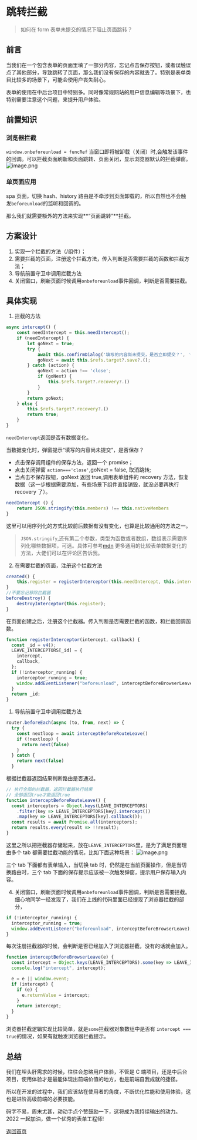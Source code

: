 # 跳转拦截

> 如何在 form 表单未提交的情况下阻止页面跳转？

## 前言

当我们在一个包含表单的页面里填了一部分内容，忘记点击保存按钮，或者误触误点了其他部分，导致跳转了页面，那么我们没有保存的内容就丢了。特别是表单类目比较多的场景下，可能会使用户丧失耐心。

表单的使用在中后台项目中特别多。同时像常规网站的用户信息编辑等场景下，也特别需要注意这个问题，来提升用户体验。

## 前置知识

### 浏览器拦截

`window.onbeforeunload = funcRef` 当窗口即将被卸载（关闭）时,会触发该事件的回调。可以拦截页面刷新和页面跳转、页面关闭，显示浏览器默认的拦截弹窗。
![image.png](https://p6-juejin.byteimg.com/tos-cn-i-k3u1fbpfcp/43f0adb7cbfc4376bb7f2781e94067ae~tplv-k3u1fbpfcp-watermark.image?)

### 单页面应用

spa 页面，切换 hash、history 路由是不牵涉到页面卸载的，所以自然也不会触发`beforeunload`的监听和回调的。

那么我们就需要额外的方法来实现**“页面跳转”**拦截。

## 方案设计

1. 实现一个拦截的方法（/组件）；
2. 需要拦截的页面，注册这个拦截方法，传入判断是否需要拦截的函数和拦截方法；
3. 导航前置守卫中调用拦截方法
4. 关闭窗口，刷新页面时候调用`onbeforeunload`事件回调，判断是否需要拦截。

## 具体实现

1. 拦截的方法

```js
async intercept() {
    const needIntercept = this.needIntercept();
    if (needIntercept) {
        let goNext = true;
        try {
            await this.confirmDialog('填写的内容尚未提交，是否立即提交？', '保存', '不保存');
            goNext = await this.$refs.target?.save?.();
        } catch (action) {
            goNext = action !== 'close';
            if (goNext) {
                this.$refs.target?.recovery?.()
            }
        }
        return goNext;
    } else {
        this.$refs.target?.recovery?.()
        return true;
    }
}

```

`needIntercept`返回是否有数据变化。

当数据变化时，弹窗提示“填写的内容尚未提交”，是否保存？

- 点击保存调用组件的保存方法，返回一个 promise；
- 点击关闭弹窗 `action==='close'`,goNext = false, 取消跳转;
- 当点击不保存按钮，goNext 返回 true,调用表单组件的 recovery 方法，恢复数据（这一步根据需要添加，有些场景下组件直接销毁，就没必要再执行 recovery 了）。

```js
needIntercept () {
    return JSON.stringify(this.members) !== this.nativeMembers
}
```

这里可以用序列化的方式比较前后数据有没有变化，也算是比较通用的方法之一。

> `JSON.stringify`,还有第二个参数，类型为函数或者数组，数组表示需要序列化哪些数据项，可选。具体可参考[mdn](https://developer.mozilla.org/zh-CN/docs/Web/JavaScript/Reference/Global_Objects/JSON/stringify)
> 更多通用的比较表单数据变化的方法，大佬们可以在评论区告诉我。

2. 在需要拦截的页面，注册这个拦截方法

```js
created() {
    this.register = registerInterceptor(this.needIntercept, this.intercept);
}
//不要忘记移除拦截器
beforeDestroy() {
    destroyInterceptor(this.register);
}
```

在页面创建之后，注册这个拦截器。传入判断是否需要拦截的函数，和拦截回调函数。

```js
function registerInterceptor(intercept, callback) {
  const _id = v4();
  LEAVE_INTERCEPTORS[_id] = {
    intercept,
    callback,
  };
  if (!interceptor_running) {
    interceptor_running = true;
    window.addEventListener("beforeunload", interceptBeforeBrowserLeave);
  }
  return _id;
}
```

1. 导航前置守卫中调用拦截方法

```js
router.beforeEach(async (to, from, next) => {
  try {
    const nextloop = await interceptBeforeRouteLeave()
    if (!nextloop) {
      return next(false)
    }
  } catch {
    return next(false)
  }
```

根据拦截器返回结果判断路由是否通过。

```js
// 执行全部的拦截器，返回拦截器执行结果
// 全部返回true才能返回true
function interceptBeforeRouteLeave() {
  const interceptors = Object.keys(LEAVE_INTERCEPTORS)
    .filter(key => LEAVE_INTERCEPTORS[key].intercept())
    .map(key => LEAVE_INTERCEPTORS[key].callback());
  const results = await Promise.all(interceptors);
  return results.every(result => !!result);
}
```

这里之所以把拦截器存储起来，放在`LEAVE_INTERCEPTORS`里，是为了满足页面理由多个 tab 都需要拦截功能的情况，比如下面这种场景：
![image.png](https://p6-juejin.byteimg.com/tos-cn-i-k3u1fbpfcp/20b3ff69c8fb49918e3730cf9f448d61~tplv-k3u1fbpfcp-watermark.image?)

三个 tab 下面都有表单输入，当切换 tab 时，仍然是在当前页面操作，但是当切换路由时，三个 tab 下面的保存提示应该被一次触发弹窗，提示用户保存输入内容。

4. 关闭窗口，刷新页面时候调用`onbeforeunload`事件回调，判断是否需要拦截。
   细心地同学一经发现了，我们在上线的代码里面已经提现了浏览器拦截的部分，

```js
if (!interceptor_running) {
  interceptor_running = true;
  window.addEventListener("beforeunload", interceptBeforeBrowserLeave);
}
```

每次注册拦截器的时候，会判断是否已经加入了浏览器拦截，没有的话就会加入。

```js
function interceptBeforeBrowserLeave(e) {
  const intercept = Object.keys(LEAVE_INTERCEPTORS).some(key => LEAVE_INTERCEPTORS[key].intercept());
  console.log("intercept", intercept);

  e = e || window.event;
  if (intercept) {
    if (e) {
      e.returnValue = intercept;
    }
    return intercept;
  }
}
```

浏览器拦截逻辑实现比较简单，就是`some`拦截器对象数组中是否有 `intercept === true`的情况，如果有就触发浏览器拦截提示。

## 总结

我们在埋头肝需求的时候，往往会忽略用户体验，不管是 C 端项目，还是中后台项目，使用体验才是最能体现出前端价值的地方，也是前端自我成就的捷径。

所以在开发的过程中，我们应该站在使用者的角度，不断优化性能和使用体验，这也是进阶高级前端的必要技能。

码字不易，周末尤甚，动动手点个赞鼓励一下，这将成为我持续输出的动力。2022 一起加油，做一个优秀的表单工程师!

[返回首页](/)
